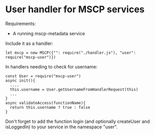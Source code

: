 # User handler for MSCP services

Requirements:
- A running mscp-metadata service

Include it as a handler:
```
let mscp = new MSCP({"": require("./handler.js"), "user": require("mscp-user")})
```

In handlers needing to check for username:

```
const User = require("mscp-user")
async init(){
  ....
  this.username = User.getUsernameFromHandlerRequest(this)
  ...
}
async validateAccess(functionName){
  return this.username ? true : false
}
```

Don't forget to add the function login (and optionally createUser and isLoggedIn) to your service in the namespace "user".
